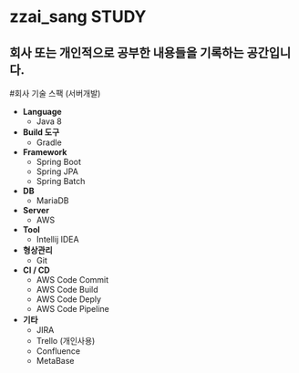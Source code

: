 # zzai_sang STUDY

## 회사 또는 개인적으로 공부한 내용들을 기록하는 공간입니다.

#회사 기술 스팩 (서버개발)
- **Language**
  - Java 8
- **Build 도구**
  - Gradle
- **Framework**
  - Spring Boot 
  - Spring JPA 
  - Spring Batch 
- **DB**
  - MariaDB
- **Server**
  - AWS 
- **Tool**
  - Intellij IDEA
- **형상관리** 
  - Git 
- **CI / CD**
  - AWS Code Commit
  - AWS Code Build
  - AWS Code Deply
  - AWS Code Pipeline
- **기타**
  - JIRA 
  - Trello (개인사용)
  - Confluence
  - MetaBase

